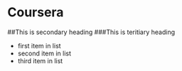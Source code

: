 # Coursera
##This is secondary heading
###This is teritiary heading

* first item in list
* second item in list
* third item in list
